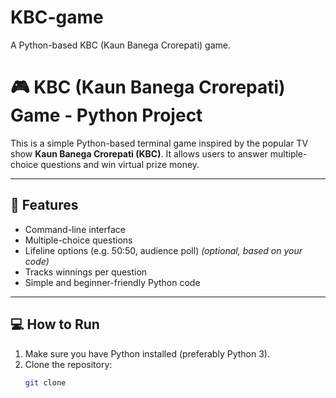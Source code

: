 # KBC-game
 A Python-based KBC (Kaun Banega Crorepati) game.
# 🎮 KBC (Kaun Banega Crorepati) Game - Python Project

This is a simple Python-based terminal game inspired by the popular TV show **Kaun Banega Crorepati (KBC)**. It allows users to answer multiple-choice questions and win virtual prize money.

---

## 🧠 Features

- Command-line interface
- Multiple-choice questions
- Lifeline options (e.g. 50:50, audience poll) *(optional, based on your code)*
- Tracks winnings per question
- Simple and beginner-friendly Python code

---

## 💻 How to Run

1. Make sure you have Python installed (preferably Python 3).
2. Clone the repository:
   ```bash
   git clone 
